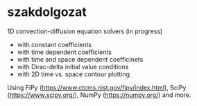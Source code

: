 # szakdolgozat
1D convection-diffusion equation solvers (in progress)
- with constant coefficients
- with time dependent coefficients
- with time and space dependent coefficinets
- with Dirac-delta initial value conditions
- with 2D time vs. space contour plotting

Using FiPy (https://www.ctcms.nist.gov/fipy/index.html), SciPy (https://www.scipy.org/), NumPy (https://numpy.org/) and more.
